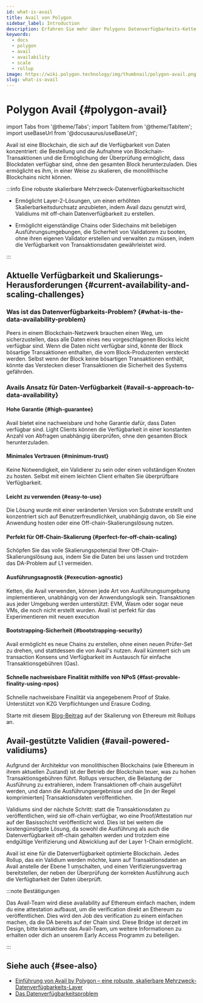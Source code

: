 ```yaml
---
id: what-is-avail
title: Avail von Polygon
sidebar_label: Introduction
description: Erfahren Sie mehr über Polygons Datenverfügbarkeits-Kette
keywords:
  - docs
  - polygon
  - avail
  - availability
  - scale
  - rollup
image: https://wiki.polygon.technology/img/thumbnail/polygon-avail.png
slug: what-is-avail
---
```


# Polygon Avail {#polygon-avail}

import Tabs from '@theme/Tabs';
import TabItem from '@theme/TabItem';
import useBaseUrl from '@docusaurus/useBaseUrl';

Avail ist eine Blockchain, die sich auf die Verfügbarkeit von Daten konzentriert: die Bestellung und die Aufnahme von Blockchain-Transaktionen und die Ermöglichung der Überprüfung ermöglicht, dass Blockdaten verfügbar sind, ohne den gesamten Block herunterzuladen. Dies ermöglicht es ihm, in einer Weise zu skalieren, die monolithische Blockchains nicht können.

:::info Eine robuste skalierbare Mehrzweck-Datenverfügbarkeitsschicht

* Ermöglicht Layer-2-Lösungen, um einen erhöhten Skalierbarkeitsdurchsatz anzubieten, indem Avail dazu genutzt wird, Validiums mit off-chain Datenverfügbarkeit zu erstellen.

* Ermöglicht eigenständige Chains oder Sidechains mit beliebigen Ausführungsumgebungen, die Sicherheit von Validatoren zu booten, ohne ihren eigenen Validator erstellen und verwalten zu müssen, indem die Verfügbarkeit von Transaktionsdaten gewährleistet wird.

:::

## Aktuelle Verfügbarkeit und Skalierungs-Herausforderungen {#current-availability-and-scaling-challenges}

### Was ist das Datenverfügbarkeits-Problem? {#what-is-the-data-availability-problem}

Peers in einem Blockchain-Netzwerk brauchen einen Weg, um sicherzustellen, dass alle Daten eines neu vorgeschlagenen Blocks leicht verfügbar sind. Wenn die Daten nicht verfügbar sind, könnte der Block bösartige Transaktionen enthalten, die vom Block-Produzenten versteckt werden. Selbst wenn der Block keine bösartigen Transaktionen enthält, könnte das Verstecken dieser Transaktionen die Sicherheit des Systems gefährden.

### Avails Ansatz für Daten-Verfügbarkeit {#avail-s-approach-to-data-availability}

#### Hohe Garantie {#high-guarantee}

Avail bietet eine nachweisbare und hohe Garantie dafür, dass Daten verfügbar sind. Light Clients können die Verfügbarkeit in einer konstanten Anzahl von Abfragen unabhängig überprüfen, ohne den gesamten Block herunterzuladen.

#### Minimales Vertrauen {#minimum-trust}

Keine Notwendigkeit, ein Validierer zu sein oder einen vollständigen Knoten zu hosten. Selbst mit einem leichten Client erhalten Sie überprüfbare Verfügbarkeit.

#### Leicht zu verwenden {#easy-to-use}

Die Lösung wurde mit einer veränderten Version von Substrate erstellt und konzentriert sich auf Benutzerfreundlichkeit, unabhängig davon, ob Sie eine Anwendung hosten oder eine Off-chain-Skalierungslösung nutzen.

#### Perfekt für Off-Chain-Skalierung {#perfect-for-off-chain-scaling}

Schöpfen Sie das volle Skalierungspotenzial Ihrer Off-Chain-Skalierungslösung aus, indem Sie die Daten bei uns lassen  und trotzdem das DA-Problem auf L1 vermeiden.

#### Ausführungsagnostik {#execution-agnostic}

Ketten, die Avail verwenden, können jede Art von Ausführungsumgebung implementieren, unabhängig von der Anwendungslogik sein. Transaktionen aus jeder Umgebung werden unterstützt: EVM, Wasm oder sogar neue VMs, die noch nicht erstellt wurden. Avail ist perfekt für das Experimentieren mit neuen execution

#### Bootstrapping-Sicherheit {#bootstrapping-security}

Avail ermöglicht es neue Chains zu erstellen, ohne einen neuen Prüfer-Set zu drehen, und stattdessen die von Avail's nutzen. Avail kümmert sich um transaction Konsens und Verfügbarkeit im Austausch für einfache Transaktionsgebühren (Gas).

#### Schnelle nachweisbare Finalität mithilfe von NPoS {#fast-provable-finality-using-npos}

Schnelle nachweisbare Finalität via angegebenem Proof of Stake. Unterstützt von KZG Verpflichtungen und Erasure Coding.

Starte mit diesem [Blog-Beitrag](https://blog.polygon.technology/polygon-research-ethereum-scaling-with-rollups-8a2c221bf644/) auf der Skalierung von Ethereum mit Rollups an.

## Avail-gestützte Validien {#avail-powered-validiums}

Aufgrund der Architektur von monolithischen Blockchains (wie Ethereum in ihrem aktuellen Zustand) ist der Betrieb der Blockchain teuer, was zu hohen Transaktionsgebühren führt. Rollups versuchen, die Belastung der Ausführung zu extrahieren, indem Transaktionen off-chain ausgeführt werden, und dann die Ausführungsergebnisse und die [in der Regel komprimierten] Transaktionsdaten veröffentlichen.

Validiums sind der nächste Schritt: statt die Transaktionsdaten zu veröffentlichen, wird sie off-chain verfügbar, wo eine Proof/Attestation nur auf der Basisschicht veröffentlicht wird. Dies ist bei weitem die kostengünstigste Lösung, da sowohl die Ausführung als auch die Datenverfügbarkeit off-chain gehalten werden und trotzdem eine endgültige Verifizierung und Abwicklung auf der Layer 1-Chain ermöglicht.

Avail ist eine für die Datenverfügbarkeit optimierte Blockchain. Jedes Rollup, das ein Validium werden möchte, kann auf Transaktionsdaten an Avail anstelle der Ebene 1 umschalten, und einen Verifizierungsvertrag bereitstellen, der neben der Überprüfung der korrekten Ausführung auch die Verfügbarkeit der Daten überprüft.

:::note Bestätigungen

Das Avail-Team wird diese availability auf Ethereum einfach machen, indem du eine attestation aufbaust, um die verification direkt an Ethereum zu veröffentlichen. Dies wird den Job des verification zu einem einfachen machen, da die DA bereits auf der Chain sind. Diese Bridge ist derzeit im Design, bitte kontaktiere das Avail-Team, um weitere Informationen zu erhalten oder dich an unserem Early Access Programm zu beteiligen.

:::

## Siehe auch {#see-also}

* [Einführung von Avail by Polygon – eine robuste, skalierbare Mehrzweck-Datenverfügbarkeits-Layer](https://polygontech.medium.com/introducing-avail-by-polygon-a-robust-general-purpose-scalable-data-availability-layer-98bc9814c048)
* [Das Datenverfügbarkeitsproblem](https://blog.polygon.technology/the-data-availability-problem-6b74b619ffcc/)
